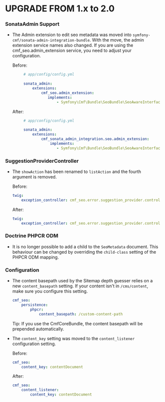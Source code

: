 UPGRADE FROM 1.x to 2.0
=======================

### SonataAdmin Support

 * The Admin extension to edit seo metadata was moved into `symfony-cmf/sonata-admin-integration-bundle`.
   With the move, the admin extension service names also changed. If you are using the cmf_seo.admin_extension service,
   you need to adjust your configuration.
   
   Before:
   
   ```yaml
        # app/config/config.yml
     
        sonata_admin:
            extensions:
                cmf_seo.admin_extension:
                   implements:
                       - Symfony\Cmf\Bundle\SeoBundle\SeoAwareInterface
   ```

    After:
       
   ```yaml
        # app/config/config.yml
                
        sonata_admin:
            extensions:
                cmf_sonata_admin_integration.seo.admin_extension:
                    implements:
                       - Symfony\Cmf\Bundle\SeoBundle\SeoAwareInterface
   ```

### SuggestionProviderController

 * The `showAction` has been renamed to `listAction` and the fourth argument is removed.

   Before:

   ```yaml
   twig:
       exception_controller: cmf_seo.error.suggestion_provider.controller:showAction
   ```

   After:

   ```yaml
   twig:
       exception_controller: cmf_seo.error.suggestion_provider.controller:listAction
   ```

### Doctrine PHPCR ODM

 * It is no longer possible to add a child to the `SeoMetadata` document. This
   behaviour can be changed by overriding the `child-class` setting of the
   PHPCR ODM mapping.

### Configuration

 * The content basepath used by the Sitemap depth guesser relies on a new
   `content_basepath` setting. If your content isn't in `/cms/content`, make
   sure you configure this setting.

   ```yaml
   cmf_seo:
       persistence:
           phpcr:
               content_basepath: /custom-content-path
   ```

   Tip: If you use the CmfCoreBundle, the content basepath will be prepended
   automatically.

 * The `content_key` setting was moved to the `content_listener` configuration setting.

   Before:

   ```yaml
   cmf_seo:
       content_key: contentDocument
   ```

   After:

   ```yaml
   cmf_seo:
       content_listener:
           content_key: contentDocument
   ```
